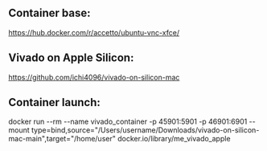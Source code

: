 ## Container base:
https://hub.docker.com/r/accetto/ubuntu-vnc-xfce/

## Vivado on Apple Silicon:
https://github.com/ichi4096/vivado-on-silicon-mac

## Container launch:
docker run --rm --name vivado_container -p 45901:5901 -p 46901:6901  --mount type=bind,source="/Users/username/Downloads/vivado-on-silicon-mac-main",target="/home/user" docker.io/library/me_vivado_apple